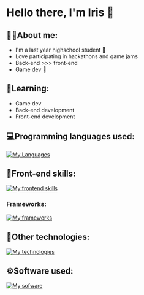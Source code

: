 # Hello there, I'm Iris 👋
## 👩‍💻About me:
- I'm a last year highschool student 🏫
- Love participating in hackathons and game jams
- Back-end >>> front-end
- Game dev 💖
## 📖Learning:
- Game dev
- Back-end development
- Front-end development
## 💻Programming languages used:
[![My Languages](https://skillicons.dev/icons?i=c,cpp,cs,js,kotlin,py,go,dart)](https://skillicons.dev)
## 🎨Front-end skills:
[![My frontend skills](https://skillicons.dev/icons?i=html,css,tailwind)](https://skillicons.dev)
### Frameworks:
[![My frameworks](https://skillicons.dev/icons?i=svelte,react)](https://skillicons.dev)
## 💎Other technologies:
[![My technologies](https://skillicons.dev/icons?i=git,mongodb,firebase,unity,supabase,flutter)](https://skillicons.dev)
## ⚙️Software used:
[![My sofware](https://skillicons.dev/icons?i=github,vscode,visualstudio,idea,figma)](https://skillicons.dev)
